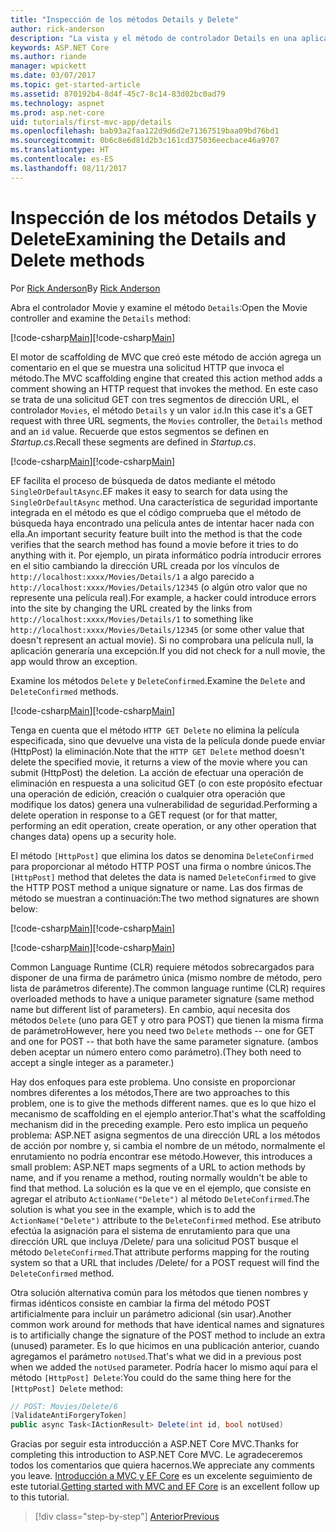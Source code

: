 ```yaml
---
title: "Inspección de los métodos Details y Delete"
author: rick-anderson
description: "La vista y el método de controlador Details en una aplicación sencilla de ASP.NET Core MVC."
keywords: ASP.NET Core
ms.author: riande
manager: wpickett
ms.date: 03/07/2017
ms.topic: get-started-article
ms.assetid: 870192b4-8d4f-45c7-8c14-83d02bc0ad79
ms.technology: aspnet
ms.prod: asp.net-core
uid: tutorials/first-mvc-app/details
ms.openlocfilehash: bab93a2faa122d9d6d2e71367519baa09bd76bd1
ms.sourcegitcommit: 0b6c8e6d81d2b3c161cd375036eecbace46a9707
ms.translationtype: HT
ms.contentlocale: es-ES
ms.lasthandoff: 08/11/2017
---
```

# <a name="examining-the-details-and-delete-methods"></a><span data-ttu-id="2ce6c-104">Inspección de los métodos Details y Delete</span><span class="sxs-lookup"><span data-stu-id="2ce6c-104">Examining the Details and Delete methods</span></span>

<span data-ttu-id="2ce6c-105">Por [Rick Anderson](https://twitter.com/RickAndMSFT)</span><span class="sxs-lookup"><span data-stu-id="2ce6c-105">By [Rick Anderson](https://twitter.com/RickAndMSFT)</span></span>

<span data-ttu-id="2ce6c-106">Abra el controlador Movie y examine el método `Details`:</span><span class="sxs-lookup"><span data-stu-id="2ce6c-106">Open the Movie controller and examine the `Details` method:</span></span>

<span data-ttu-id="2ce6c-107">[!code-csharp[Main](start-mvc/sample/MvcMovie/Controllers/MoviesController.cs?name=snippet_details)]</span><span class="sxs-lookup"><span data-stu-id="2ce6c-107">[!code-csharp[Main](start-mvc/sample/MvcMovie/Controllers/MoviesController.cs?name=snippet_details)]</span></span>

<span data-ttu-id="2ce6c-108">El motor de scaffolding de MVC que creó este método de acción agrega un comentario en el que se muestra una solicitud HTTP que invoca el método.</span><span class="sxs-lookup"><span data-stu-id="2ce6c-108">The MVC scaffolding engine that created this action method adds a comment showing an HTTP request that invokes the method.</span></span> <span data-ttu-id="2ce6c-109">En este caso se trata de una solicitud GET con tres segmentos de dirección URL, el controlador `Movies`, el método `Details` y un valor `id`.</span><span class="sxs-lookup"><span data-stu-id="2ce6c-109">In this case it's a GET request with three URL segments, the `Movies` controller, the `Details` method and an `id` value.</span></span> <span data-ttu-id="2ce6c-110">Recuerde que estos segmentos se definen en *Startup.cs*.</span><span class="sxs-lookup"><span data-stu-id="2ce6c-110">Recall these segments are defined in *Startup.cs*.</span></span>

<span data-ttu-id="2ce6c-111">[!code-csharp[Main](start-mvc/sample/MvcMovie/Startup.cs?highlight=5&name=snippet_1)]</span><span class="sxs-lookup"><span data-stu-id="2ce6c-111">[!code-csharp[Main](start-mvc/sample/MvcMovie/Startup.cs?highlight=5&name=snippet_1)]</span></span>

<span data-ttu-id="2ce6c-112">EF facilita el proceso de búsqueda de datos mediante el método `SingleOrDefaultAsync`.</span><span class="sxs-lookup"><span data-stu-id="2ce6c-112">EF makes it easy to search for data using the `SingleOrDefaultAsync` method.</span></span> <span data-ttu-id="2ce6c-113">Una característica de seguridad importante integrada en el método es que el código comprueba que el método de búsqueda haya encontrado una película antes de intentar hacer nada con ella.</span><span class="sxs-lookup"><span data-stu-id="2ce6c-113">An important security feature built into the method is that the code verifies that the search method has found a movie before it tries to do anything with it.</span></span> <span data-ttu-id="2ce6c-114">Por ejemplo, un pirata informático podría introducir errores en el sitio cambiando la dirección URL creada por los vínculos de `http://localhost:xxxx/Movies/Details/1` a algo parecido a `http://localhost:xxxx/Movies/Details/12345` (o algún otro valor que no represente una película real).</span><span class="sxs-lookup"><span data-stu-id="2ce6c-114">For example, a hacker could introduce errors into the site by changing the URL created by the links from `http://localhost:xxxx/Movies/Details/1` to something like  `http://localhost:xxxx/Movies/Details/12345` (or some other value that doesn't represent an actual movie).</span></span> <span data-ttu-id="2ce6c-115">Si no comprobara una película null, la aplicación generaría una excepción.</span><span class="sxs-lookup"><span data-stu-id="2ce6c-115">If you did not check for a null movie, the app would throw an exception.</span></span>

<span data-ttu-id="2ce6c-116">Examine los métodos `Delete` y `DeleteConfirmed`.</span><span class="sxs-lookup"><span data-stu-id="2ce6c-116">Examine the `Delete` and `DeleteConfirmed` methods.</span></span>

<span data-ttu-id="2ce6c-117">[!code-csharp[Main](start-mvc/sample/MvcMovie/Controllers/MoviesController.cs?name=snippet_delete)]</span><span class="sxs-lookup"><span data-stu-id="2ce6c-117">[!code-csharp[Main](start-mvc/sample/MvcMovie/Controllers/MoviesController.cs?name=snippet_delete)]</span></span>

<span data-ttu-id="2ce6c-118">Tenga en cuenta que el método `HTTP GET Delete` no elimina la película especificada, sino que devuelve una vista de la película donde puede enviar (HttpPost) la eliminación.</span><span class="sxs-lookup"><span data-stu-id="2ce6c-118">Note that the `HTTP GET Delete` method doesn't delete the specified movie, it returns a view of the movie where you can submit (HttpPost) the deletion.</span></span> <span data-ttu-id="2ce6c-119">La acción de efectuar una operación de eliminación en respuesta a una solicitud GET (o con este propósito efectuar una operación de edición, creación o cualquier otra operación que modifique los datos) genera una vulnerabilidad de seguridad.</span><span class="sxs-lookup"><span data-stu-id="2ce6c-119">Performing a delete operation in response to a GET request (or for that matter, performing an edit operation, create operation, or any other operation that changes data) opens up a security hole.</span></span>

<span data-ttu-id="2ce6c-120">El método `[HttpPost]` que elimina los datos se denomina `DeleteConfirmed` para proporcionar al método HTTP POST una firma o nombre únicos.</span><span class="sxs-lookup"><span data-stu-id="2ce6c-120">The `[HttpPost]` method that deletes the data is named `DeleteConfirmed` to give the HTTP POST method a unique signature or name.</span></span> <span data-ttu-id="2ce6c-121">Las dos firmas de método se muestran a continuación:</span><span class="sxs-lookup"><span data-stu-id="2ce6c-121">The two method signatures are shown below:</span></span>

<span data-ttu-id="2ce6c-122">[!code-csharp[Main](start-mvc/sample/MvcMovie/Controllers/MoviesController.cs?name=snippet_delete2)]</span><span class="sxs-lookup"><span data-stu-id="2ce6c-122">[!code-csharp[Main](start-mvc/sample/MvcMovie/Controllers/MoviesController.cs?name=snippet_delete2)]</span></span>

<span data-ttu-id="2ce6c-123">[!code-csharp[Main](start-mvc/sample/MvcMovie/Controllers/MoviesController.cs?name=snippet_delete3)]</span><span class="sxs-lookup"><span data-stu-id="2ce6c-123">[!code-csharp[Main](start-mvc/sample/MvcMovie/Controllers/MoviesController.cs?name=snippet_delete3)]</span></span>


<span data-ttu-id="2ce6c-124">Common Language Runtime (CLR) requiere métodos sobrecargados para disponer de una firma de parámetro única (mismo nombre de método, pero lista de parámetros diferente).</span><span class="sxs-lookup"><span data-stu-id="2ce6c-124">The common language runtime (CLR) requires overloaded methods to have a unique parameter signature (same method name but different list of parameters).</span></span> <span data-ttu-id="2ce6c-125">En cambio, aquí necesita dos métodos `Delete` (uno para GET y otro para POST) que tienen la misma firma de parámetro</span><span class="sxs-lookup"><span data-stu-id="2ce6c-125">However, here you need two `Delete` methods -- one for GET and one for POST -- that both have the same parameter signature.</span></span> <span data-ttu-id="2ce6c-126">(ambos deben aceptar un número entero como parámetro).</span><span class="sxs-lookup"><span data-stu-id="2ce6c-126">(They both need to accept a single integer as a parameter.)</span></span>

<span data-ttu-id="2ce6c-127">Hay dos enfoques para este problema. Uno consiste en proporcionar nombres diferentes a los métodos,</span><span class="sxs-lookup"><span data-stu-id="2ce6c-127">There are two approaches to this problem, one is to give the methods different names.</span></span> <span data-ttu-id="2ce6c-128">que es lo que hizo el mecanismo de scaffolding en el ejemplo anterior.</span><span class="sxs-lookup"><span data-stu-id="2ce6c-128">That's what the scaffolding mechanism did in the preceding example.</span></span> <span data-ttu-id="2ce6c-129">Pero esto implica un pequeño problema: ASP.NET asigna segmentos de una dirección URL a los métodos de acción por nombre y, si cambia el nombre de un método, normalmente el enrutamiento no podría encontrar ese método.</span><span class="sxs-lookup"><span data-stu-id="2ce6c-129">However, this introduces a small problem: ASP.NET maps segments of a URL to action methods by name, and if you rename a method, routing normally wouldn't be able to find that method.</span></span> <span data-ttu-id="2ce6c-130">La solución es la que ve en el ejemplo, que consiste en agregar el atributo `ActionName("Delete")` al método `DeleteConfirmed`.</span><span class="sxs-lookup"><span data-stu-id="2ce6c-130">The solution is what you see in the example, which is to add the `ActionName("Delete")` attribute to the `DeleteConfirmed` method.</span></span> <span data-ttu-id="2ce6c-131">Ese atributo efectúa la asignación para el sistema de enrutamiento para que una dirección URL que incluya /Delete/ para una solicitud POST busque el método `DeleteConfirmed`.</span><span class="sxs-lookup"><span data-stu-id="2ce6c-131">That attribute performs mapping for the routing system so that a URL that includes /Delete/ for a POST request will find the `DeleteConfirmed` method.</span></span>

<span data-ttu-id="2ce6c-132">Otra solución alternativa común para los métodos que tienen nombres y firmas idénticos consiste en cambiar la firma del método POST artificialmente para incluir un parámetro adicional (sin usar).</span><span class="sxs-lookup"><span data-stu-id="2ce6c-132">Another common work around for methods that have identical names and signatures is to artificially change the signature of the POST method to include an extra (unused) parameter.</span></span> <span data-ttu-id="2ce6c-133">Es lo que hicimos en una publicación anterior, cuando agregamos el parámetro `notUsed`.</span><span class="sxs-lookup"><span data-stu-id="2ce6c-133">That's what we did in a previous post when we added the `notUsed` parameter.</span></span> <span data-ttu-id="2ce6c-134">Podría hacer lo mismo aquí para el método `[HttpPost] Delete`:</span><span class="sxs-lookup"><span data-stu-id="2ce6c-134">You could do the same thing here for the `[HttpPost] Delete` method:</span></span>

```csharp
// POST: Movies/Delete/6
[ValidateAntiForgeryToken]
public async Task<IActionResult> Delete(int id, bool notUsed)
```

<span data-ttu-id="2ce6c-135">Gracias por seguir esta introducción a ASP.NET Core MVC.</span><span class="sxs-lookup"><span data-stu-id="2ce6c-135">Thanks for completing this introduction to ASP.NET Core MVC.</span></span> <span data-ttu-id="2ce6c-136">Le agradeceremos todos los comentarios que quiera hacernos.</span><span class="sxs-lookup"><span data-stu-id="2ce6c-136">We appreciate any comments you leave.</span></span> <span data-ttu-id="2ce6c-137">[Introducción a MVC y EF Core](xref:data/ef-mvc/intro) es un excelente seguimiento de este tutorial.</span><span class="sxs-lookup"><span data-stu-id="2ce6c-137">[Getting started with MVC and EF Core](xref:data/ef-mvc/intro) is an excellent follow up to this tutorial.</span></span>

>[!div class="step-by-step"]
[<span data-ttu-id="2ce6c-138">Anterior</span><span class="sxs-lookup"><span data-stu-id="2ce6c-138">Previous</span></span>](validation.md)
